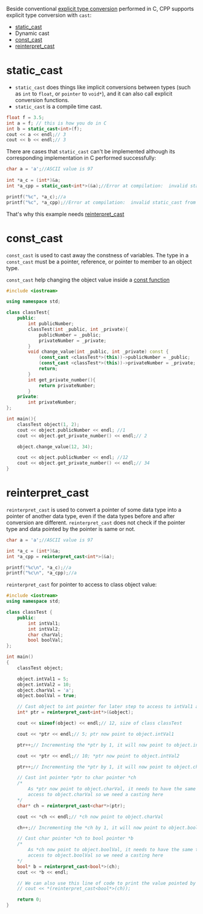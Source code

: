 Beside conventional [explicit type conversion](https://github.com/TranPhucVinh/C/blob/master/Introduction/Data%20type/Type%20conversion.md#explicit-type-conversion) performed in C, CPP supports explicit type conversion with ``cast``:

* [static_cast](#static_cast)
* Dynamic cast
* [const_cast](#const_cast)
* [reinterpret_cast](#reinterpret_cast)

# static_cast

* ``static_cast`` does things like implicit conversions between types (such as ``int`` to ``float``, or ``pointer`` to ``void*``), and it can also call explicit conversion functions.
* ``static_cast`` is a compile time cast.

```cpp
float f = 3.5;
int a = f; // this is how you do in C
int b = static_cast<int>(f);
cout << a << endl;// 3
cout << b << endl;// 3 
```

There are cases that ``static_cast`` can't be implemented although its corresponding implementation in C performed successfully:

```cpp
char a = 'a';//ASCII value is 97
  
int *a_c = (int*)&a; 
int *a_cpp = static_cast<int*>(&a);//Error at compilation:  invalid static_cast from type 'char*' to type 'int*'

printf("%c", *a_c);//a
printf("%c", *a_cpp);//Error at compilation:  invalid static_cast from type 'char*' to type 'int*'
```
That's why this example needs [reinterpret_cast](#reinterpret_cast)
# const_cast

``const_cast`` is used to cast away the constness of variables. The type in a ``const_cast`` must be a pointer, reference, or pointer to member to an object type.

``const_cast`` help changing the object value inside a [const function](../../Object-oriented%20programming/README.md#const-function)

```cpp
#include <iostream>

using namespace std;

class classTest{
	public:
		int publicNumber;
        classTest(int _public, int _private){
            publicNumber = _public;
            privateNumber = _private;
        }
        void change_value(int _public, int _private) const {
			(const_cast <classTest*>(this))->publicNumber = _public;
			(const_cast <classTest*>(this))->privateNumber = _private;
			return;
        }
		int get_private_number(){
			return privateNumber;
		}
    private:
        int privateNumber;
};

int main(){
	classTest object(1, 2);
	cout << object.publicNumber << endl; //1
	cout << object.get_private_number() << endl;// 2

	object.change_value(12, 34);

	cout << object.publicNumber << endl; //12
	cout << object.get_private_number() << endl;// 34
}
```
# reinterpret_cast

``reinterpret_cast`` is used to convert a pointer of some data type into a pointer of another data type, even if the data types before and after conversion are different. ``reinterpret_cast`` does not check if the pointer type and data pointed by the pointer is same or not.

```cpp
char a = 'a';//ASCII value is 97

int *a_c = (int*)&a; 
int *a_cpp = reinterpret_cast<int*>(&a);

printf("%c\n", *a_c);//a
printf("%c\n", *a_cpp);//a
```
``reinterpret_cast`` for pointer to access to class object value:
```cpp
#include <iostream>
using namespace std;

class classTest {
	public:
		int intVal1;
		int intVal2;
		char charVal;
		bool boolVal;
};

int main()
{
	classTest object;

	object.intVal1 = 5;
	object.intVal2 = 10;
	object.charVal = 'a';
	object.boolVal = true;

	// Cast object to int pointer for later step to access to intVal1 and intVal2
	int* ptr = reinterpret_cast<int*>(&object);

	cout << sizeof(object) << endl;// 12, size of class classTest

	cout << *ptr << endl;// 5; ptr now point to object.intVal1

	ptr++;// Incrementing the *ptr by 1, it will now point to object.intVal2

	cout << *ptr << endl;// 10; *ptr now point to object.intVal2

	ptr++;// Incrementing the *ptr by 1, it will now point to object.charVal

	// Cast int pointer *ptr to char pointer *ch
	/*
		As *ptr now point to object.charVal, it needs to have the same type to
		access to object.charVal so we need a casting here
	*/
	char* ch = reinterpret_cast<char*>(ptr);

	cout << *ch << endl;// *ch now point to object.charVal

	ch++;// Incrementing the *ch by 1, it will now point to object.boolVal

	// Cast char pointer *ch to bool pointer *b
	/*
		As *ch now point to object.boolVal, it needs to have the same type to
		access to object.boolVal so we need a casting here
	*/
	bool* b = reinterpret_cast<bool*>(ch);
	cout << *b << endl;

	// We can also use this line of code to print the value pointed by (*ch)
	// cout << *(reinterpret_cast<bool*>(ch));

	return 0;
}
```